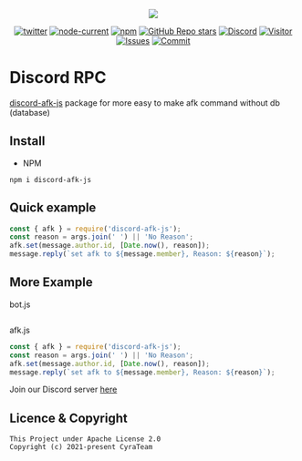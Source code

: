 <div align="center">
  <p>
    <a href="https://www.npmjs.com/package/discord-afk-js" target="_blank"><img src="https://nodei.co/npm/discord-afk-js.png?downloads=true&downloadRank=true&stars=true"></a>
  </p>
  <p>
    <a href="https://twitter.com/cyrabot" terget="_blank"><img alt="twitter" src="https://img.shields.io/twitter/url?style=social&url=https%3A%2F%2Ftwitter.com%2Fcyrabot"></a>
    <a href="https://nodejs.org/" target="_blank"><img alt="node-current" src="https://img.shields.io/node/v/distube"></a>
    <a href="https://www.npmjs.com/package/discord-afk-js" target="_blank"><img alt="npm" src="https://img.shields.io/npm/dt/discord-afk-js"></a>
    <a href="https://github.com/skick1234/CyraTeam/discord-afk-js" target="_blank"><img alt="GitHub Repo stars" src="https://img.shields.io/github/stars/CyraTeam/discord-afk-js"></a>
    <a href="https://discord.gg/qpT2AeYZRN" target="_blank"><img alt="Discord" src="https://img.shields.io/discord/887650006977347594?label=EterNomm&logo=discord"></a>
    <a href="https://github.com/CyraTeam/discord-afk-js"><img alt="Visitor" src="https://api.visitorbadge.io/api/visitors?path=https%3A%2F%2Fgithub.com%2FCyraTeam%2Fdiscord-afk-js%2F&countColor=%2337d64a&style=flat"></a>
    <a href="https://github.com/CyraTeam/discord-afk-js/issues"><img alt="Issues" src="https://img.shields.io/github/issues/brokenedtzjs/discord-afk-js"></a>
    <a href="https://github.com/CyraTeam/discord-afk-js"><img alt="Commit" src="https://img.shields.io/github/commit-activity/y/CyraTeam/discord-afk-js?label=Commit%20Activity&logo=github"></a>
  </p>
</div>

# Discord RPC
[discord-afk-js](https://github.com/CyraTeam/discord-afk-js) package for more easy to make afk command without db (database)

## Install
- NPM
```
npm i discord-afk-js
```

## Quick example
```js
const { afk } = require('discord-afk-js');
const reason = args.join(' ') || 'No Reason';
afk.set(message.author.id, [Date.now(), reason]);
message.reply(`set afk to ${message.member}, Reason: ${reason}`);
```

## More Example
bot.js
```js

```
afk.js
```js
const { afk } = require('discord-afk-js');
const reason = args.join(' ') || 'No Reason';
afk.set(message.author.id, [Date.now(), reason]);
message.reply(`set afk to ${message.member}, Reason: ${reason}`);
```

Join our Discord server [here](https://cyrabot.groups.id/discord/)

## Licence & Copyright

```
This Project under Apache License 2.0
Copyright (c) 2021-present CyraTeam
```